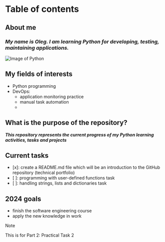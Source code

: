 # Table of contents



## About me

### ***My name is Oleg. I am learning Python for developing, testing, maintaining applications.***

![Image of Python](https://cdn.jsdelivr.net/gh/devicons/devicon@latest/icons/python/python-original-wordmark.svg)

## My fields of interests

- Python programming
- DevOps:
   - application monitoring practice
   - manual task automation
   - 


## What is the purpose of the repository?

***This repository represents the current progress of my Python learning activities, tasks and projects*** 

## Current tasks
- [x]: create a README.md file which will be an introduction to the GitHub repository (technical portfolio)
- [ ]: programming with user-defined functions task
- [ ]: handling strings, lists and dictionaries task

## 2024 goals 

- finish the software engineering course
- apply the new knowledge in work


> [!NOTE]
> This is for Part 2: Practical Task 2



